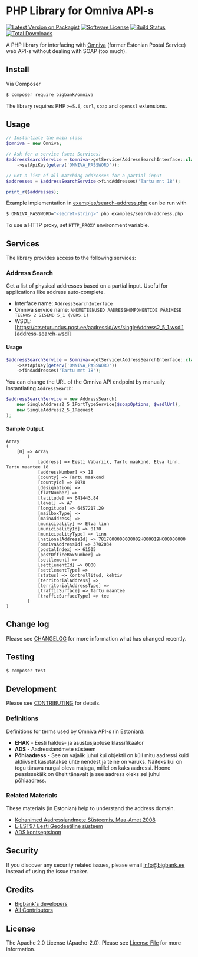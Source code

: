 # PHP Library for Omniva API-s

[![Latest Version on Packagist][ico-version]][link-packagist]
[![Software License][ico-license]](LICENSE.md)
[![Build Status][ico-travis]][link-travis]
[![Total Downloads][ico-downloads]][link-downloads]

A PHP library for interfacing with [Omniva][link-omniva] (former Estonian Postal Service) web API-s without dealing with SOAP (too much).

## Install

Via Composer

``` bash
$ composer require bigbank/omniva
```

The library requires PHP `>=5.6`, `curl`, `soap` and `openssl` extensions.

## Usage

``` php
// Instantiate the main class
$omniva = new Omniva;

// Ask for a service (see: Services)
$addressSearchService = $omniva->getService(AddressSearchInterface::class)
    ->setApiKey(getenv('OMNIVA_PASSWORD'));

// Get a list of all matching addresses for a partial input
$addresses = $addressSearchService->findAddresses('Tartu mnt 18');

print_r($addresses);
```

Example implementation in [examples/search-address.php](examples/search-address.php) can be run with
```bash
$ OMNIVA_PASSWORD="<secret-string>" php examples/search-address.php
```

To use a HTTP proxy, set `HTTP_PROXY` environment variable.

## Services

The library provides access to the following services:

### Address Search

Get a list of physical addresses based on a partial input. Useful for applications like address auto-complete.

- Interface name: `AddressSearchInterface`
- Omniva service name: `ANDMETEENUSED AADRESSKOMPONENTIDE PÄRIMISE TEENUS 2 SISEND 5_1 (VERS.1)`
- WSDL: [https://otseturundus.post.ee/aadressid/ws/singleAddress2_5_1.wsdl][address-search-wsdl]

#### Usage

```php
$addressSearchService = $omniva->getService(AddressSearchInterface::class)
    ->setApiKey(getenv('OMNIVA_PASSWORD'))
    ->findAddresses('Tartu mnt 18');
```

You can change the URL of the Omniva API endpoint by manually instantiating `AddressSearch`:

```php
$addressSearchService = new AddressSearch(
    new SingleAddress2_5_1PortTypeService($soapOptions, $wsdlUrl),
    new SingleAddress2_5_1Request
);
```
#### Sample Output

```
Array
(
    [0] => Array
        (
            [address] => Eesti Vabariik, Tartu maakond, Elva linn, Tartu maantee 18
            [addressNumber] => 18
            [county] => Tartu maakond
            [countyId] => 0078
            [designation] => 
            [flatNumber] => 
            [latitude] => 641443.84
            [level] => A7
            [longitude] => 6457217.29
            [mailboxType] => 
            [mainAddress] => 
            [municipality] => Elva linn
            [municipalityId] => 0170
            [municipalityType] => linn
            [nationalAddressId] => 7817000000000002H000019HC00000000
            [omnivaAddressId] => 3702034
            [postalIndex] => 61505
            [postOfficeBoxNumber] => 
            [settlement] => 
            [settlementId] => 0000
            [settlementType] => 
            [status] => Kontrollitud, kehtiv
            [territorialAddress] => 
            [territorialAddressType] => 
            [trafficSurface] => Tartu maantee
            [trafficSurfaceType] => tee
        )
)
```
## Change log

Please see [CHANGELOG](CHANGELOG.md) for more information what has changed recently.

## Testing

``` bash
$ composer test
```

## Development

Please see [CONTRIBUTING](CONTRIBUTING.md) for details.

### Definitions

Definitions for terms used by Omniva API-s (in Estonian):

- **EHAK** - Eesti haldus- ja asustusjaotuse klassifikaator
- **ADS** - Aadressiandmete süsteem
- **Põhiaadress** - See on vajalik juhul kui objektil on küll mitu aadressi kuid aktiivselt kasutatakse ühte nendest ja teine on varuks. Näiteks kui on tegu tänava nurgal oleva majaga, millel on kaks aadressi. Hoone peasissekäik on ühelt tänavalt ja see aadress oleks sel juhul põhiaadress.

### Related Materials

These materials (in Estonian) help to understand the address domain.

- [Kohanimed Aadressiandmete Süsteemis, Maa-Amet 2008](http://geoportaal.maaamet.ee/docs/aadress/Koh_pv.ppt)
- [L-EST97 Eesti Geodeetiline süsteem](https://www.ria.ee/public/Avaliku_teabe_s._seminar_23.1.2008/Kokkuv_te_Geodeetiline_s_steem.pdf)
- [ADS kontseptsioon](https://www.maaamet.ee/docs/ADS/ADSkontsep2007.doc)

## Security

If you discover any security related issues, please email info@bigbank.ee instead of using the issue tracker.

## Credits

- [Bigbank's developers][link-bb-developers]
- [All Contributors][link-contributors]

## License

The Apache 2.0 License (Apache-2.0). Please see [License File](LICENSE.md) for more information.

[link-bb-developers]: https://github.com/orgs/bigbank-as/people
[link-contributors]: ../../contributors
[link-omniva]: https://www.omniva.ee
[address-search-wsdl]: https://otseturundus.post.ee/aadressid/ws/singleAddress2_5_1.wsdl

[ico-version]: https://img.shields.io/packagist/v/bigbank/omniva.svg?style=flat-square
[ico-license]: https://img.shields.io/badge/license-Apache2.0-brightgreen.svg?style=flat-square
[ico-travis]: https://img.shields.io/travis/bigbank/omniva/master.svg?style=flat-square
[ico-downloads]: https://img.shields.io/packagist/dt/bigbank/omniva.svg?style=flat-square

[link-packagist]: https://packagist.org/packages/bigbank/omniva
[link-travis]: https://travis-ci.org/bigbank/omniva
[link-downloads]: https://packagist.org/packages/bigbank/omniva
